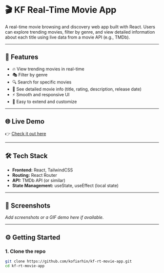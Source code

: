 # 🎬 KF Real-Time Movie App

A real-time movie browsing and discovery web app built with React. Users can explore trending movies, filter by genre, and view detailed information about each title using live data from a movie API (e.g., TMDb).

---

## 🚀 Features

- 🔥 View trending movies in real-time  
- 🎭 Filter by genre  
- 🔍 Search for specific movies  
- 📄 See detailed movie info (title, rating, description, release date)  
- ⚡ Smooth and responsive UI  
- 🔧 Easy to extend and customize  

---

## 🌐 Live Demo

👉 <a href="https://kf-rt-movie-j63fjwgx4-kofi-arhins-projects.vercel.app/" target="_blank">Check it out here</a>

---

## 🛠 Tech Stack

- **Frontend:** React, TailwindCSS  
- **Routing:** React Router  
- **API:** TMDb API (or similar)  
- **State Management:** useState, useEffect (local state)  

---

## 📸 Screenshots

_Add screenshots or a GIF demo here if available._

---

## ⚙️ Getting Started

### 1. Clone the repo
```bash
git clone https://github.com/kofiarhin/kf-rt-movie-app.git
cd kf-rt-movie-app
